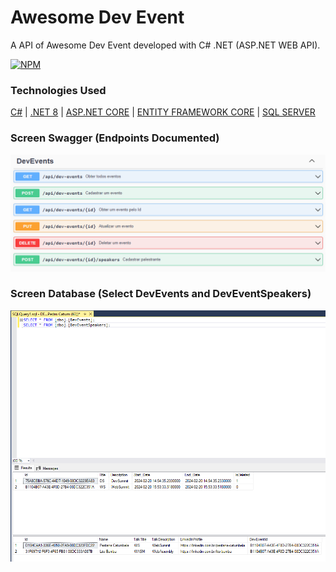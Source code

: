 # Awesome Dev Event

A API of Awesome Dev Event developed with C# .NET (ASP.NET WEB API).

[![NPM](https://img.shields.io/npm/l/dotnet)](https://github.com/pestana-catumbela/AwesomeDevEvent/blob/main/LICENSE.txt)

### Technologies Used
[C#](https://dotnet.microsoft.com/pt-br/languages/csharp) | [.NET 8](https://dotnet.microsoft.com/pt-br/learn/dotnet/what-is-dotnet) | [ASP.NET CORE](https://dotnet.microsoft.com/pt-br/apps/aspnet) | [ENTITY FRAMEWORK CORE](https://learn.microsoft.com/pt-br/ef/core/) | [SQL SERVER](https://www.microsoft.com/pt-br/sql-server/sql-server-2022)

### Screen Swagger (Endpoints Documented)
![Screen Swagger Endpoint Documented](https://github.com/pestana-catumbela/AwesomeDevEvent/blob/main/Assets/AwesomeDevEvent-Endpoints.png)

### Screen Database (Select DevEvents and DevEventSpeakers)
![Screen Swagger Endpoint Documented](https://github.com/pestana-catumbela/AwesomeDevEvent/blob/main/Assets/AwesomeDevEvent-Database.png)
